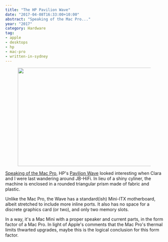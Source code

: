 ```yaml
---
title: "The HP Pavilion Wave"
date: "2017-04-08T16:33:00+10:00"
abstract: "Speaking of the Mac Pro..."
year: "2017"
category: Hardware
tag:
- apple
- desktops
- hp
- mac-pro
- written-in-sydney
---
```

<figure><p><img src="https://rubenerd.com/files/2017/hpwave@1x.jpg" alt="" style="width:500px; height:315px" srcset="https://rubenerd.com/files/2017/hpwave@1x.jpg 1x, https://rubenerd.com/files/2017/hpwave@2x.jpg 2x" /></p></figure>

[Speaking of the Mac Pro], HP's [Pavilion Wave] looked interesting when Clara and I were last wandering around JB-HiFi. In lieu of a shiny cyliner, the machine is enclosed in a rounded triangular prism made of fabric and plastic.

Unlike the Mac Pro, the Wave has a standard(ish) Mini-ITX motherboard, albeit stretched to include more inline ports. It also has no space for a discrete graphics card (or two), and only two memory slots.

In a way, it's a Mac Mini with a proper speaker and current parts, in the form factor of a Mac Pro. In light of Apple's comments that the Mac Pro's thermal limits thwarted upgrades, maybe this is the logical conclusion for this form factor.

[Speaking of the Mac Pro]: https://rubenerd.com/the-new-mac-pro-shall-be/
[Pavilion Wave]: http://store.hp.com/us/en/vwa/desktops/form=Tower
[towers]: http://store.hp.com/us/en/vwa/desktops/form=Tower

